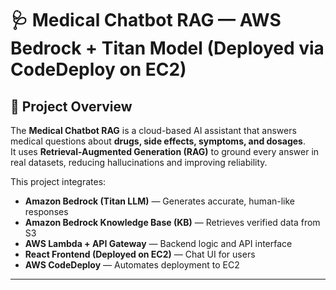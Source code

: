 # 🩺 Medical Chatbot RAG — AWS Bedrock + Titan Model (Deployed via CodeDeploy on EC2)

## 🧠 Project Overview
The **Medical Chatbot RAG** is a cloud-based AI assistant that answers medical questions about **drugs, side effects, symptoms, and dosages**.  
It uses **Retrieval-Augmented Generation (RAG)** to ground every answer in real datasets, reducing hallucinations and improving reliability.

This project integrates:
- **Amazon Bedrock (Titan LLM)** — Generates accurate, human-like responses  
- **Amazon Bedrock Knowledge Base (KB)** — Retrieves verified data from S3  
- **AWS Lambda + API Gateway** — Backend logic and API interface  
- **React Frontend (Deployed on EC2)** — Chat UI for users  
- **AWS CodeDeploy** — Automates deployment to EC2

---

